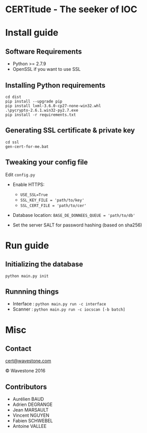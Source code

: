 CERTitude - The seeker of IOC
=============

# Install guide

## Software Requirements

- Python >= 2.7.9
- OpenSSL if you want to use SSL


## Installing Python requirements

```batch
cd dist
pip install --upgrade pip
pip install lxml-3.6.0-cp27-none-win32.whl
.\pycrypto-2.6.1.win32-py2.7.exe
pip install -r requirements.txt
```


## Generating SSL certificate & private key

```batch
cd ssl
gen-cert-for-me.bat
```


## Tweaking your config file

Edit `config.py`

- Enable HTTPS:
    - `USE_SSL=True`
    - `SSL_KEY_FILE = 'path/to/key'`
    - `SSL_CERT_FILE = 'path/to/cer'`
    
- Database location: `BASE_DE_DONNEES_QUEUE = 'path/to/db'`
- Set the server SALT for password hashing (based on sha256)


# Run guide

## Initializing the database

`python main.py init`


## Runnning things

- Interface : `python main.py run -c interface`
- Scanner : `python main.py run -c iocscan [-b batch]`


# Misc

## Contact

cert@wavestone.com

&copy; Wavestone 2016


## Contributors

- Aurélien BAUD
- Adrien DEGRANGE
- Jean MARSAULT
- Vincent NGUYEN
- Fabien SCHWEBEL
- Antoine VALLEE
